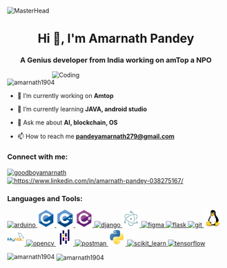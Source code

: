 ![MasterHead](https://media-exp1.licdn.com/dms/image/C5616AQGQhrdopXzzZA/profile-displaybackgroundimage-shrink_200_800/0/1661959611254?e=1670457600&v=beta&t=sQMpxeLBB_ZpRtAQmF048oLF0J-c1bmuiJManSNk46M)

<h1 align="center">Hi 👋, I'm Amarnath Pandey</h1>
<h3 align="center">A Genius developer from India working on amTop a NPO</h3>

<img align="right" alt="Coding" width="400" src="https://media-exp1.licdn.com/dms/image/C4D0BAQGXlqRgKLLebQ/company-logo_200_200/0/1661792968988?e=1672876800&v=beta&t=HRGJ4JkxzHUW-kKmcccW0RiTaGUbh7mbnDF0myR-SjY">

<p align="left"> <img src="https://komarev.com/ghpvc/?username=amarnath1904&label=Profile%20views&color=0e75b6&style=flat" alt="amarnath1904" /> </p>

- 🔭 I’m currently working on **Amtop**

- 🌱 I’m currently learning **JAVA, android studio**

- 💬 Ask me about **AI, blockchain, OS**

- 📫 How to reach me **pandeyamarnath279@gmail.com**

<h3 align="left">Connect with me:</h3>
<p align="left">
<a href="https://twitter.com/goodboyamarnath" target="blank"><img align="center" src="https://raw.githubusercontent.com/rahuldkjain/github-profile-readme-generator/master/src/images/icons/Social/twitter.svg" alt="goodboyamarnath" height="30" width="40" /></a>
<a href="https://linkedin.com/in/https://www.linkedin.com/in/amarnath-pandey-038275167/" target="blank"><img align="center" src="https://raw.githubusercontent.com/rahuldkjain/github-profile-readme-generator/master/src/images/icons/Social/linked-in-alt.svg" alt="https://www.linkedin.com/in/amarnath-pandey-038275167/" height="30" width="40" /></a>
</p>

<h3 align="left">Languages and Tools:</h3>
<p align="left"> <a href="https://www.arduino.cc/" target="_blank" rel="noreferrer"> <img src="https://cdn.worldvectorlogo.com/logos/arduino-1.svg" alt="arduino" width="40" height="40"/> </a> <a href="https://www.cprogramming.com/" target="_blank" rel="noreferrer"> <img src="https://raw.githubusercontent.com/devicons/devicon/master/icons/c/c-original.svg" alt="c" width="40" height="40"/> </a> <a href="https://www.w3schools.com/cpp/" target="_blank" rel="noreferrer"> <img src="https://raw.githubusercontent.com/devicons/devicon/master/icons/cplusplus/cplusplus-original.svg" alt="cplusplus" width="40" height="40"/> </a> <a href="https://www.w3schools.com/cs/" target="_blank" rel="noreferrer"> <img src="https://raw.githubusercontent.com/devicons/devicon/master/icons/csharp/csharp-original.svg" alt="csharp" width="40" height="40"/> </a> <a href="https://www.djangoproject.com/" target="_blank" rel="noreferrer"> <img src="https://cdn.worldvectorlogo.com/logos/django.svg" alt="django" width="40" height="40"/> </a> <a href="https://www.electronjs.org" target="_blank" rel="noreferrer"> <img src="https://raw.githubusercontent.com/devicons/devicon/master/icons/electron/electron-original.svg" alt="electron" width="40" height="40"/> </a> <a href="https://www.figma.com/" target="_blank" rel="noreferrer"> <img src="https://www.vectorlogo.zone/logos/figma/figma-icon.svg" alt="figma" width="40" height="40"/> </a> <a href="https://flask.palletsprojects.com/" target="_blank" rel="noreferrer"> <img src="https://www.vectorlogo.zone/logos/pocoo_flask/pocoo_flask-icon.svg" alt="flask" width="40" height="40"/> </a> <a href="https://git-scm.com/" target="_blank" rel="noreferrer"> <img src="https://www.vectorlogo.zone/logos/git-scm/git-scm-icon.svg" alt="git" width="40" height="40"/> </a> <a href="https://www.linux.org/" target="_blank" rel="noreferrer"> <img src="https://raw.githubusercontent.com/devicons/devicon/master/icons/linux/linux-original.svg" alt="linux" width="40" height="40"/> </a> <a href="https://www.mysql.com/" target="_blank" rel="noreferrer"> <img src="https://raw.githubusercontent.com/devicons/devicon/master/icons/mysql/mysql-original-wordmark.svg" alt="mysql" width="40" height="40"/> </a> <a href="https://opencv.org/" target="_blank" rel="noreferrer"> <img src="https://www.vectorlogo.zone/logos/opencv/opencv-icon.svg" alt="opencv" width="40" height="40"/> </a> <a href="https://pandas.pydata.org/" target="_blank" rel="noreferrer"> <img src="https://raw.githubusercontent.com/devicons/devicon/2ae2a900d2f041da66e950e4d48052658d850630/icons/pandas/pandas-original.svg" alt="pandas" width="40" height="40"/> </a> <a href="https://postman.com" target="_blank" rel="noreferrer"> <img src="https://www.vectorlogo.zone/logos/getpostman/getpostman-icon.svg" alt="postman" width="40" height="40"/> </a> <a href="https://www.python.org" target="_blank" rel="noreferrer"> <img src="https://raw.githubusercontent.com/devicons/devicon/master/icons/python/python-original.svg" alt="python" width="40" height="40"/> </a> <a href="https://scikit-learn.org/" target="_blank" rel="noreferrer"> <img src="https://upload.wikimedia.org/wikipedia/commons/0/05/Scikit_learn_logo_small.svg" alt="scikit_learn" width="40" height="40"/> </a> <a href="https://www.tensorflow.org" target="_blank" rel="noreferrer"> <img src="https://www.vectorlogo.zone/logos/tensorflow/tensorflow-icon.svg" alt="tensorflow" width="40" height="40"/> </a> </p>

<p><img align="left" src="https://github-readme-stats.vercel.app/api/top-langs?username=amarnath1904&show_icons=true&locale=en&layout=compact" alt="amarnath1904" /></p>

<p>&nbsp;<img align="center" src="https://github-readme-stats.vercel.app/api?username=amarnath1904&show_icons=true&locale=en" alt="amarnath1904" /></p>
